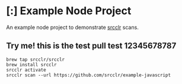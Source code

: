 # [:] Example Node Project

An example node project to demonstrate [srcclr](https://www.srcclr.com) scans.


## Try me! this is the test pull test 12345678787


```
brew tap srcclr/srcclr
brew install srcclr
srcclr activate
srcclr scan --url https://github.com/srcclr/example-javascript
```
